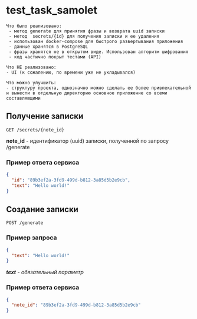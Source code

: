 # test_task_samolet

```text
Что было реализовано:
 - метод generate для принятия фразы и возврата uuid записки
 - метод  secrets/{id} для получения записки и ее удаления
 - использован docker-compose для быстрого развертывания приложения
 - данные хранятся в PostgreSQL
 - фразы хранятся не в открытом виде. Использован алгоритм шифрования
 - код частично покрыт тестами (API)

Что НЕ реализовано:
- UI (к сожалению, по времени уже не укладывался)

Что можно улучшить:
- структуру проекта, однозначно можно сделать ее более привлекательной и вынести в отдельную директорию основное приложение со всеми составляющими
```

## Получение записки

```url
GET /secrets/{note_id}
```

**note_id** - идентификатор (uuid) записки, полученной по запросу /generate

### Пример ответа сервиса

```json
{
  "id": "89b3ef2a-3fd9-499d-b812-3a85d5b2e9cb",
  "text": "Hello world!"
}
```

## Создание записки

```url
POST /generate
```

### Пример запроса

```json
{
  "text": "Hello world!"
}

```

_**text** - обязательный параметр_

### Пример ответа сервиса

```json
{
  "note_id": "89b3ef2a-3fd9-499d-b812-3a85d5b2e9cb"
}
```